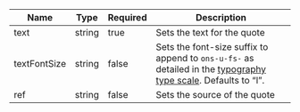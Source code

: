 | Name         | Type   | Required | Description                                                                                                                                          |
| ------------ | ------ | -------- | ---------------------------------------------------------------------------------------------------------------------------------------------------- |
| text         | string | true     | Sets the text for the quote                                                                                                                          |
| textFontSize | string | false    | Sets the font-size suffix to append to `ons-u-fs-` as detailed in the [typography type scale](/foundations/typography/#type-scale). Defaults to “l”. |
| ref          | string | false    | Sets the source of the quote                                                                                                                         |
